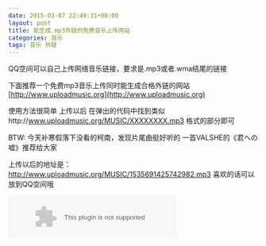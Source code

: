 ```yaml
---
date: 2015-03-07 22:49:31+00:00
layout: post
title: 能生成.mp3外链的免费音乐上传网站
categories: 音乐
tags: 音乐 外链
---
```



  QQ空间可以自己上传网络音乐链接，要求是.mp3或者.wma结尾的链接
    
  下面推荐一个免费mp3音乐上传同时能生成合格外链的网站
  [http://www.uploadmusic.org](http://www.uploadmusic.org)
  
  使用方法很简单
  上传以后  在弹出的代码中找到类似http://www.uploadmusic.org/MUSIC/XXXXXXXX.mp3 格式的部分即可
    
  BTW:
  今天补寒假落下没看的柯南，发现片尾曲挺好听的
  一首VALSHE的《君への嘘》推荐给大家
    
  上传以后的地址是：http://www.uploadmusic.org/MUSIC/1535691425742982.mp3
  喜欢的话可以放到QQ空间哦

<embed src="http://music.163.com/style/swf/widget.swf?sid=30569520&type=2&auto=1&width=320&height=66" width="340" height="86"  allowNetworking="all">
